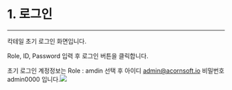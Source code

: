 # 1. 로그인

---

칵테일 초기 로그인 화면입니다.

Role, ID, Password 입력 후 로그인 버튼을 클릭합니다.

초기 로그인 계정정보는 Role : amdin 선택 후 아이디 admin@acornsoft.io 비밀번호 admin0000 입니다.![](/assets/로그인.png)

